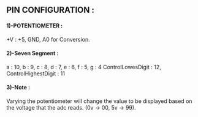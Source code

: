 ## PIN CONFIGURATION : 
#### 1)-POTENTIOMETER : 
+V : +5, GND, A0 for Conversion.
#### 2)-Seven Segment : 
a : 10, b : 9, c : 8, d : 7, e : 6, f : 5, g : 4
ControlLowesDigit : 12, ControlHighestDigit : 11

#### 3)-Note : 
Varying the potentiometer will change the value to be displayed based on the voltage that the adc reads.
(0v -> 00, 5v -> 99).
